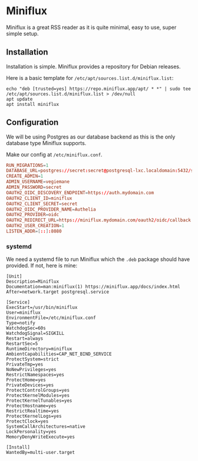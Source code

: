 # Miniflux

Miniflux is a great RSS reader as it is quite minimal, easy to use, super simple setup.

## Installation

Installation is simple. Miniflux provides a repository for Debian releases.

Here is a basic template for `/etc/apt/sources.list.d/miniflux.list`:

```shell
echo "deb [trusted=yes] https://repo.miniflux.app/apt/ * *" | sudo tee /etc/apt/sources.list.d/miniflux.list > /dev/null
apt update
apt install miniflux
```

## Configuration

We will be using Postgres as our database backend as this is the only database type Miniflux supports.

Make our config at `/etc/miniflux.conf`.

```conf
RUN_MIGRATIONS=1
DATABASE_URL=postgres://secret:secret@postgresql-lxc.localdomain:5432/secret?sslmode=disable
CREATE_ADMIN=1
ADMIN_USERNAME=vegiemane
ADMIN_PASSWORD=secret
OAUTH2_OIDC_DISCOVERY_ENDPOINT=https://auth.mydomain.com
OAUTH2_CLIENT_ID=miniflux
OAUTH2_CLIENT_SECRET=secret
OAUTH2_OIDC_PROVIDER_NAME=Authelia
OAUTH2_PROVIDER=oidc
OAUTH2_REDIRECT_URL=https://miniflux.mydomain.com/oauth2/oidc/callback
OAUTH2_USER_CREATION=1
LISTEN_ADDR=[::]:8080
```

### systemd

We need a systemd file to run Miniflux which the `.deb` package should have provided. If not, here is mine:

```systemd
[Unit]
Description=Miniflux
Documentation=man:miniflux(1) https://miniflux.app/docs/index.html
After=network.target postgresql.service

[Service]
ExecStart=/usr/bin/miniflux
User=miniflux
EnvironmentFile=/etc/miniflux.conf
Type=notify
WatchdogSec=60s
WatchdogSignal=SIGKILL
Restart=always
RestartSec=5
RuntimeDirectory=miniflux
AmbientCapabilities=CAP_NET_BIND_SERVICE
ProtectSystem=strict
PrivateTmp=yes
NoNewPrivileges=yes
RestrictNamespaces=yes
ProtectHome=yes
PrivateDevices=yes
ProtectControlGroups=yes
ProtectKernelModules=yes
ProtectKernelTunables=yes
ProtectHostname=yes
RestrictRealtime=yes
ProtectKernelLogs=yes
ProtectClock=yes
SystemCallArchitectures=native
LockPersonality=yes
MemoryDenyWriteExecute=yes

[Install]
WantedBy=multi-user.target
```
